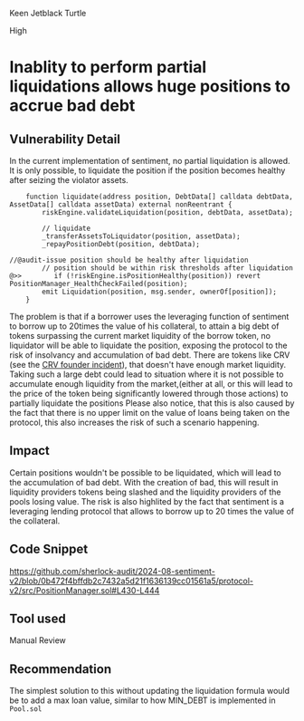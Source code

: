 Keen Jetblack Turtle

High

# Inablity to perform partial liquidations allows huge positions to accrue bad debt

## Vulnerability Detail
In the current implementation of sentiment, no partial liquidation is allowed. It is only possible, to liquidate the position if the position becomes healthy after seizing the violator assets.


```solidity
    function liquidate(address position, DebtData[] calldata debtData, AssetData[] calldata assetData) external nonReentrant {
        riskEngine.validateLiquidation(position, debtData, assetData);

        // liquidate
        _transferAssetsToLiquidator(position, assetData);
        _repayPositionDebt(position, debtData);

//@audit-issue position should be healthy after liquidation
        // position should be within risk thresholds after liquidation
@>>        if (!riskEngine.isPositionHealthy(position)) revert PositionManager_HealthCheckFailed(position);
        emit Liquidation(position, msg.sender, ownerOf[position]);
    }
```
The problem is that if a borrower uses the leveraging function of sentiment to borrow up to 20times the value of his collateral, to attain a big debt of tokens surpassing the current market liquidity of the borrow token, no liquidator will be able to liquidate the position, exposing the protocol to the risk of insolvancy and accumulation of bad debt.
There are tokens like CRV (see the [CRV founder incident](https://members.delphidigital.io/feed/michael-egorovs-crv-positions?ref=hackernoon.com)), that doesn't have enough market liquidity. Taking such a large debt could lead to situation where it is not possible to accumulate enough liquidity from the market,(either at all, or this will lead to the price of the token being significantly lowered through those actions) to partially liquidate the positions
Please also notice, that this is also caused by the fact that there is no upper limit on the value of loans being taken on the protocol, this also increases the risk of such a scenario happening.
## Impact
Certain positions wouldn't be possible to be liquidated, which will lead to the accumulation of bad debt. With the creation of bad, this will result in liquidity providers tokens being slashed and the liquidity providers of the pools losing value. 
The risk is also highlited by the fact that sentiment is a leveraging lending protocol that allows to borrow up to 20 times the value of the collateral.
## Code Snippet
https://github.com/sherlock-audit/2024-08-sentiment-v2/blob/0b472f4bffdb2c7432a5d21f1636139cc01561a5/protocol-v2/src/PositionManager.sol#L430-L444

## Tool used

Manual Review

## Recommendation
The simplest solution to this without updating the liquidation formula would be to add a max loan value, similar to how MIN_DEBT is implemented in `Pool.sol`